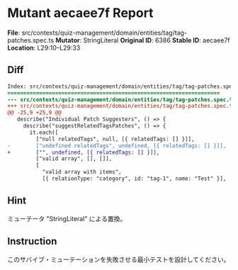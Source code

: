 # Mutant aecaee7f Report

**File**: src/contexts/quiz-management/domain/entities/tag/tag-patches.spec.ts
**Mutator**: StringLiteral
**Original ID**: 6386
**Stable ID**: aecaee7f
**Location**: L29:10–L29:33

## Diff

```diff
Index: src/contexts/quiz-management/domain/entities/tag/tag-patches.spec.ts
===================================================================
--- src/contexts/quiz-management/domain/entities/tag/tag-patches.spec.ts	original
+++ src/contexts/quiz-management/domain/entities/tag/tag-patches.spec.ts	mutated #6386
@@ -25,9 +25,9 @@
   describe("Individual Patch Suggesters", () => {
     describe("suggestRelatedTagsPatches", () => {
       it.each([
         ["null relatedTags", null, [{ relatedTags: [] }]],
-        ["undefined relatedTags", undefined, [{ relatedTags: [] }]],
+        ["", undefined, [{ relatedTags: [] }]],
         ["valid array", [], []],
         [
           "valid array with items",
           [{ relationType: "category", id: "tag-1", name: "Test" }],
```

## Hint

ミューテータ "StringLiteral" による置換。

## Instruction

このサバイブ・ミューテーションを失敗させる最小テストを設計してください。
